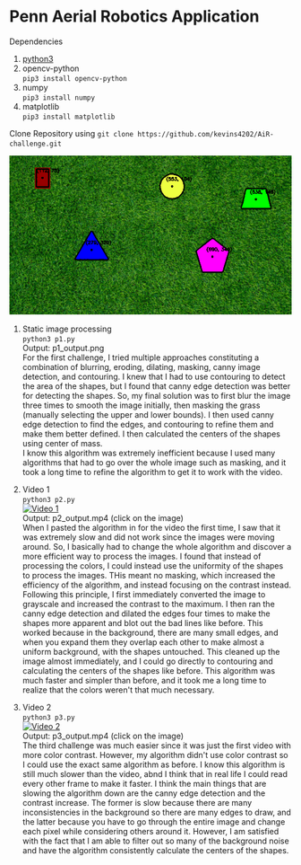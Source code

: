 # Penn Aerial Robotics Application
Dependencies
1. [python3](https://python.org)
1. opencv-python\
`pip3 install opencv-python`
2. numpy\
`pip3 install numpy`
3. matplotlib\
`pip3 install matplotlib`

Clone Repository using
`git clone https://github.com/kevins4202/AiR-challenge.git`

![Static Image](p1_output.png)
1. Static image processing\
`python3 p1.py`\
Output: p1_output.png\
For the first challenge, I tried multiple approaches constituting a combination of blurring, eroding, dilating,
 masking, canny image detection, and contouring. I knew that I had to use contouring to detect the area of the
shapes, but I found that canny edge detection was better for detecting the shapes. So, my final solution was to
first blur the image three times to smooth the image initially, then masking the grass (manually selecting the upper
and lower bounds). I then used canny edge detection to find the edges, and contouring to refine them and make them
better defined. I then calculated the centers of the shapes using center of mass.\
I know this algorithm was extremely inefficient because I used many algorithms that had to go over the whole image
such as masking, and it took a long time to refine the algorithm to get it to work with the video.

3. Video 1\
`python3 p2.py`\
[![Video 1](https://t3.ftcdn.net/jpg/04/63/51/28/360_F_463512856_GEk2IrQkYatpRVR9YDhiZgRY2z00Zet3.jpg)](https://drive.google.com/file/d/1Z_58jIFGWUpbThzKRGiCwxcQGQSOikpR/view?usp=sharing)\
Output: p2_output.mp4 (click on the image)\
When I pasted the algorithm in for the video the first time, I saw that it was extremely slow and did not work since the images were moving around. So, I basically had to change the whole algorithm and discover a more efficient way to process
the images. I found that instead of processing the colors, I could instead use the uniformity of the shapes to process the images. THis meant no masking, which increased the efficiency of the algorithm, and instead focusing on the contrast instead. Following this principle, I first immediately converted the image to grayscale and increased the contrast to the maximum. I then ran the canny edge detection and dilated the edges four times to make the shapes more apparent and blot out the bad lines like before. This worked because in the background, there are many small edges, and when you expand them they overlap each other to make almost a uniform background, with the shapes untouched. This cleaned up the image almost immediately, and I could go directly to contouring and calculating the centers of the shapes like before. This algorithm was much faster and simpler than before, and it took me a long time to realize that the colors weren't that much necessary.

5. Video 2\
`python3 p3.py`\
[![Video 2](https://t3.ftcdn.net/jpg/04/63/51/28/360_F_463512856_GEk2IrQkYatpRVR9YDhiZgRY2z00Zet3.jpg)](https://drive.google.com/file/d/15jAdlCDLK3avuRQz_E-7ZrLPk9eeNjG6/view?usp=sharing)\
Output: p3_output.mp4 (click on the image)\
The third challenge was much easier since it was just the first video with more color contrast. However, my algorithm didn't use color contrast so I could use the exact same algorithm as before. I know this algorithm is still much slower than the video, abnd I think that in real life I could read every other frame to make it faster. I think the main things that are slowing the algorithm down are the canny edge detection and the contrast increase. The former is slow because there are many inconsistencies in the background so there are many edges to draw, and the latter because you have to go through the entire image and change each pixel while considering others around it. However, I am satisfied with the fact that I am able to filter out so many of the background noise and have the algorithm consistently calculate the centers of the shapes.

